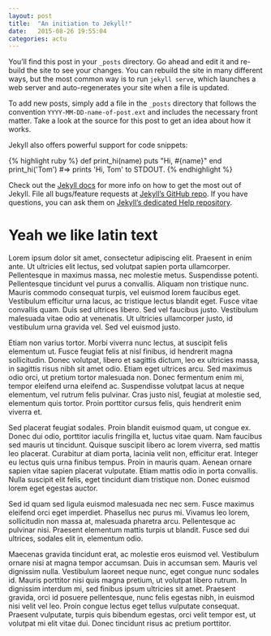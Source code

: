 ```yaml
---
layout: post
title:  "An initiation to Jekyll!"
date:   2015-08-26 19:55:04
categories: actu
---
```

You’ll find this post in your `_posts` directory. Go ahead and edit it and re-build the site to see your changes. You can rebuild the site in many different ways, but the most common way is to run `jekyll serve`, which launches a web server and auto-regenerates your site when a file is updated.

To add new posts, simply add a file in the `_posts` directory that follows the convention `YYYY-MM-DD-name-of-post.ext` and includes the necessary front matter. Take a look at the source for this post to get an idea about how it works.

Jekyll also offers powerful support for code snippets:

{% highlight ruby %}
def print_hi(name)
  puts "Hi, #{name}"
end
print_hi('Tom')
#=> prints 'Hi, Tom' to STDOUT.
{% endhighlight %}

Check out the [Jekyll docs][jekyll] for more info on how to get the most out of Jekyll. File all bugs/feature requests at [Jekyll’s GitHub repo][jekyll-gh]. If you have questions, you can ask them on [Jekyll’s dedicated Help repository][jekyll-help].

[jekyll]:      http://jekyllrb.com
[jekyll-gh]:   https://github.com/jekyll/jekyll
[jekyll-help]: https://github.com/jekyll/jekyll-help

# Yeah we like latin text



Lorem ipsum dolor sit amet, consectetur adipiscing elit. Praesent in enim ante. Ut ultricies elit lectus, sed volutpat sapien porta ullamcorper. Pellentesque in maximus massa, nec molestie metus. Suspendisse potenti. Pellentesque tincidunt vel purus a convallis. Aliquam non tristique nunc. Mauris commodo consequat turpis, vel euismod lorem faucibus eget. Vestibulum efficitur urna lacus, ac tristique lectus blandit eget. Fusce vitae convallis quam. Duis sed ultrices libero. Sed vel faucibus justo. Vestibulum malesuada vitae odio at venenatis. Ut ultricies ullamcorper justo, id vestibulum urna gravida vel. Sed vel euismod justo.

Etiam non varius tortor. Morbi viverra nunc lectus, at suscipit felis elementum ut. Fusce feugiat felis at nisl finibus, id hendrerit magna sollicitudin. Donec volutpat, libero et sagittis dictum, leo ex ultricies massa, in sagittis risus nibh sit amet odio. Etiam eget ultrices arcu. Sed maximus odio orci, ut pretium tortor malesuada non. Donec fermentum enim mi, tempor eleifend urna eleifend ac. Suspendisse volutpat lacus at neque elementum, vel rutrum felis pulvinar. Cras justo nisl, feugiat at molestie sed, elementum quis tortor. Proin porttitor cursus felis, quis hendrerit enim viverra et.

Sed placerat feugiat sodales. Proin blandit euismod quam, ut congue ex. Donec dui odio, porttitor iaculis fringilla et, luctus vitae quam. Nam faucibus sed mauris ut tincidunt. Quisque suscipit libero ac lorem viverra, sed mattis leo placerat. Curabitur at diam porta, lacinia velit non, efficitur erat. Integer eu lectus quis urna finibus tempus. Proin in mauris quam. Aenean ornare sapien vitae sapien placerat vulputate. Etiam mattis odio in porta convallis. Nulla suscipit elit felis, eget tincidunt diam tristique non. Donec euismod lorem eget egestas auctor.

Sed id quam sed ligula euismod malesuada nec nec sem. Fusce maximus eleifend orci eget imperdiet. Phasellus nec purus mi. Vivamus leo lorem, sollicitudin non massa at, malesuada pharetra arcu. Pellentesque ac pulvinar nisi. Praesent elementum mattis turpis ut blandit. Fusce sed dui ultrices, sodales elit in, elementum odio.

Maecenas gravida tincidunt erat, ac molestie eros euismod vel. Vestibulum ornare nisi at magna tempor accumsan. Duis in accumsan sem. Mauris vel dignissim nulla. Vestibulum laoreet neque nunc, eget congue nunc sodales id. Mauris porttitor nisi quis magna pretium, ut volutpat libero rutrum. In dignissim interdum mi, sed finibus ipsum ultricies sit amet. Praesent gravida, orci id posuere pellentesque, nunc felis egestas nibh, in euismod nisi velit vel leo. Proin congue lectus eget tellus vulputate consequat. Praesent vulputate, turpis quis bibendum egestas, orci velit tempor est, ut volutpat mi elit vitae dui. Donec tincidunt risus ac pretium porttitor. 
